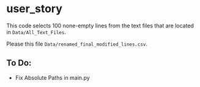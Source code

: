 # user_story

This code selects 100 none-empty lines from the text files that are located in `Data/All_Text_Files`.


Please this file `Data/renamed_final_modified_lines.csv`.


## To Do:
- Fix Absolute Paths in main.py
